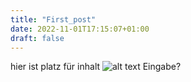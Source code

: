 ```yaml
---
title: "First_post"
date: 2022-11-01T17:15:07+01:00
draft: false
---
```

hier ist platz für inhalt
![alt text](/img/week_1/vr_ar_setup.png "VR AR Setup")
Eingabe?